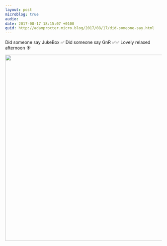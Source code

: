 ```yaml
---
layout: post
microblog: true
audio: 
date: 2017-08-17 18:15:07 +0100
guid: http://adamprocter.micro.blog/2017/08/17/did-someone-say.html
---
```

Did someone say JukeBox ✅ 
Did someone say GnR ✅✅ Lovely relaxed afternoon ☀️

<img src="http://discursive.adamprocter.co.uk/uploads/2017/50119b045a.jpg" width="600" height="600" />
